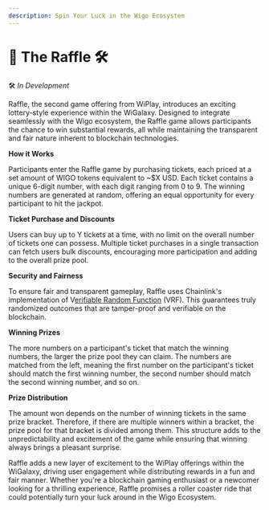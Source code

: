 ```yaml
---
description: Spin Your Luck in the Wigo Ecosystem
---
```


# 🎲 The Raffle 🛠

🛠 _In Development_

Raffle, the second game offering from WiPlay, introduces an exciting lottery-style experience within the WiGalaxy. Designed to integrate seamlessly with the Wigo ecosystem, the Raffle game allows participants the chance to win substantial rewards, all while maintaining the transparent and fair nature inherent to blockchain technologies.



**How it Works**

Participants enter the Raffle game by purchasing tickets, each priced at a set amount of WIGO tokens equivalent to \~$X USD. Each ticket contains a unique 6-digit number, with each digit ranging from 0 to 9. The winning numbers are generated at random, offering an equal opportunity for every participant to hit the jackpot.



**Ticket Purchase and Discounts**

Users can buy up to Y tickets at a time, with no limit on the overall number of tickets one can possess. Multiple ticket purchases in a single transaction can fetch users bulk discounts, encouraging more participation and adding to the overall prize pool.&#x20;



**Security and Fairness**

To ensure fair and transparent gameplay, Raffle uses Chainlink's implementation of V[erifiable Random Function](https://chain.link/vrf) (VRF). This guarantees truly randomized outcomes that are tamper-proof and verifiable on the blockchain.



**Winning Prizes**

The more numbers on a participant's ticket that match the winning numbers, the larger the prize pool they can claim. The numbers are matched from the left, meaning the first number on the participant's ticket should match the first winning number, the second number should match the second winning number, and so on.



**Prize Distribution**

The amount won depends on the number of winning tickets in the same prize bracket. Therefore, if there are multiple winners within a bracket, the prize pool for that bracket is divided among them. This structure adds to the unpredictability and excitement of the game while ensuring that winning always brings a pleasant surprise.

Raffle adds a new layer of excitement to the WiPlay offerings within the WiGalaxy, driving user engagement while distributing rewards in a fun and fair manner. Whether you're a blockchain gaming enthusiast or a newcomer looking for a thrilling experience, Raffle promises a roller coaster ride that could potentially turn your luck around in the Wigo Ecosystem.
